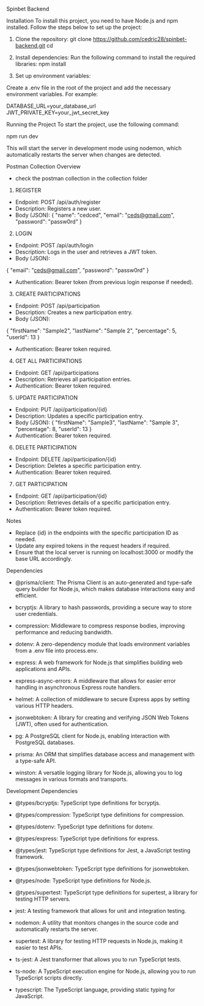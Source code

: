 Spinbet Backend

Installation
To install this project, you need to have Node.js and npm installed. Follow the steps below to set up the project:

1. Clone the repository:
git clone <https://github.com/cedric28/spinbet-backend.git>
cd <project-name>

2. Install dependencies:
Run the following command to install the required libraries:
npm install

3. Set up environment variables:

Create a .env file in the root of the project and add the necessary environment variables. For example:

DATABASE_URL=your_database_url
JWT_PRIVATE_KEY=your_jwt_secret_key

Running the Project
To start the project, use the following command:

npm run dev

This will start the server in development mode using nodemon, which automatically restarts the server when changes are detected.


Postman Collection Overview
- check the postman collection in the collection folder

1. REGISTER 
- Endpoint: POST /api/auth/register
- Description: Registers a new user.
- Body (JSON):
{
    "name": "cedced",
    "email": "ceds@gmail.com",
    "password": "passw0rd"
}

2. LOGIN
- Endpoint: POST /api/auth/login
- Description: Logs in the user and retrieves a JWT token.
- Body (JSON):

{
    "email": "ceds@gmail.com",
    "password": "passw0rd"
}

- Authentication: Bearer token (from previous login response if needed).

3. CREATE PARTICIPATIONS

- Endpoint: POST /api/participation
- Description: Creates a new participation entry.
- Body (JSON):

{
    "firstName": "Sample2",
    "lastName": "Sample 2",
    "percentage": 5,
    "userId": 13
}

- Authentication: Bearer token required.
4. GET ALL PARTICIPATIONS
- Endpoint: GET /api/participations
- Description: Retrieves all participation entries.
- Authentication: Bearer token required.

5. UPDATE PARTICIPATION
- Endpoint: PUT /api/participation/{id}
- Description: Updates a specific participation entry.
- Body (JSON):
{
    "firstName": "Sample3",
    "lastName": "Sample 3",
    "percentage": 8,
    "userId": 13
}
- Authentication: Bearer token required.

6. DELETE PARTICIPATION
- Endpoint: DELETE /api/participation/{id}
- Description: Deletes a specific participation entry.
- Authentication: Bearer token required.

7. GET PARTICIPATION
- Endpoint: GET /api/participation/{id}
- Description: Retrieves details of a specific participation entry.
- Authentication: Bearer token required.

Notes
- Replace {id} in the endpoints with the specific participation ID as needed.
- Update any expired tokens in the request headers if required.
- Ensure that the local server is running on localhost:3000 or modify the base URL accordingly.


Dependencies
- @prisma/client: The Prisma Client is an auto-generated and type-safe query builder for Node.js, which makes database interactions easy and efficient.

- bcryptjs: A library to hash passwords, providing a secure way to store user credentials.

- compression: Middleware to compress response bodies, improving performance and reducing bandwidth.

- dotenv: A zero-dependency module that loads environment variables from a .env file into process.env.

- express: A web framework for Node.js that simplifies building web applications and APIs.

- express-async-errors: A middleware that allows for easier error handling in asynchronous Express route handlers.

- helmet: A collection of middleware to secure Express apps by setting various HTTP headers.

- jsonwebtoken: A library for creating and verifying JSON Web Tokens (JWT), often used for authentication.

- pg: A PostgreSQL client for Node.js, enabling interaction with PostgreSQL databases.

- prisma: An ORM that simplifies database access and management with a type-safe API.

-  winston: A versatile logging library for Node.js, allowing you to log messages in various formats and transports.

Development Dependencies
- @types/bcryptjs: TypeScript type definitions for bcryptjs.

- @types/compression: TypeScript type definitions for compression.

- @types/dotenv: TypeScript type definitions for dotenv.

- @types/express: TypeScript type definitions for express.

- @types/jest: TypeScript type definitions for Jest, a JavaScript testing framework.

- @types/jsonwebtoken: TypeScript type definitions for jsonwebtoken.

- @types/node: TypeScript type definitions for Node.js.

- @types/supertest: TypeScript type definitions for supertest, a library for testing HTTP servers.

- jest: A testing framework that allows for unit and integration testing.

- nodemon: A utility that monitors changes in the source code and automatically restarts the server.

- supertest: A library for testing HTTP requests in Node.js, making it easier to test APIs.

- ts-jest: A Jest transformer that allows you to run TypeScript tests.

- ts-node: A TypeScript execution engine for Node.js, allowing you to run TypeScript scripts directly.

- typescript: The TypeScript language, providing static typing for JavaScript.